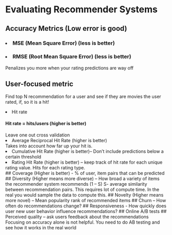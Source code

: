 # Evaluating Recommender Systems
## Accuracy Metrics (Low error is good)
### <li> MSE (Mean Square Error) (less is better)</li>
### <li> RMSE (Root Mean Square Error) (less is better)</li>
Penalizes you more when your rating predictions are way off 

## User-focused metric
<p>Find top N recommendation for a user and see if they are movies the user rated, if, so it is a hit!</p>
<li> Hit rate</li>
	<h4>Hit rate =   hits/users (higher is better)</h4>
Leave one out cross validation 
<li>Average Reciprocal Hit Rate (higher is better)</li>
Takes into account how far up your hit is.
<li>Cumulative Hit Rate (higher is better)– Don’t include predictions below a certain threshold 
<li>Rating Hit Rate (higher is better) – keep track of hit rate for each unique rating value. Hits for each rating type.</li>
## Coverage (Higher is better) - % of user, item pairs that can be predicted 
## Diversity (Higher means more diverse) – How broad a variety of items the recommender system recommends
(1 – S) S- average similarity between recommendation pairs.
This requires lot of compute time. In the real you would sample the data to compute this.
## Novelty (Higher means more novel) – Mean popularity rank of recommended items
## Churn – How often do recommendations change?
## Responsiveness - How quickly does user new user behavior influence recommendations?
## Online A/B tests
## Perceived quality – ask users feedback about the recommendations
Focusing on accuracy alone is not helpful. You need to do AB testing and see how it works in the real world
